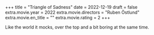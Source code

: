 +++
title = "Triangle of Sadness"
date = 2022-12-19
draft = false
extra.movie.year = 2022
extra.movie.directors = "Ruben Östlund"
extra.movie.en_title = ""
extra.movie.rating = 2
+++

Like the world it mocks, over the top and a bit boring at the same time.<!-- more -->
